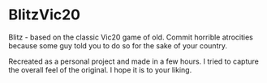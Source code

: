 # BlitzVic20

Blitz - based on the classic Vic20 game of old. Commit horrible atrocities because some guy told you to do so for the sake of your country.

Recreated as a personal project and made in a few hours. I tried to capture the overall feel of the original. I hope it is to your liking.
